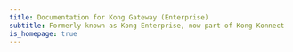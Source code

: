 ```yaml
---
title: Documentation for Kong Gateway (Enterprise)
subtitle: Formerly known as Kong Enterprise, now part of Kong Konnect
is_homepage: true
---
```

